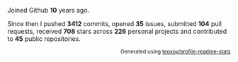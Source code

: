 Joined Github **10** years ago.

Since then I pushed **3412** commits, opened **35** issues, submitted **104** pull requests, received **708** stars across **226** personal projects and contributed to **45** public repositories.

<p align="right"><sub>Generated using <a href="https://github.com/marketplace/actions/profile-readme-stats">teoxoy/profile-readme-stats</a></sub></p>
